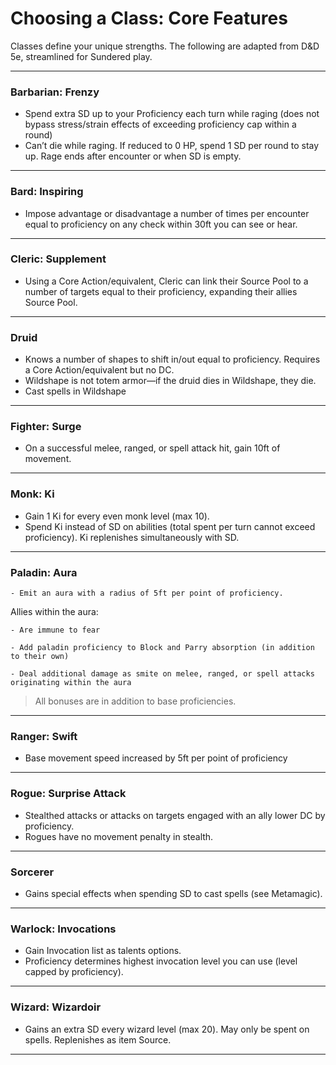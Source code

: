 # Choosing a Class: Core Features

Classes define your unique strengths. The following are adapted from D&D 5e, streamlined for Sundered play.

---

### Barbarian: Frenzy

- Spend extra SD up to your Proficiency each turn while raging (does not bypass stress/strain effects of exceeding proficiency cap within a round)
- Can’t die while raging. If reduced to 0 HP, spend 1 SD per round to stay up. Rage ends after encounter or when SD is empty.

---

### Bard: Inspiring

- Impose advantage or disadvantage a number of times per encounter equal to proficiency on any check within 30ft you can see or hear.

---

### Cleric: Supplement

- Using a Core Action/equivalent, Cleric can link their Source Pool to a number of targets equal to their proficiency, expanding their allies Source Pool.

---

### Druid

- Knows a number of shapes to shift in/out equal to proficiency. Requires a Core Action/equivalent but no DC.
- Wildshape is not totem armor—if the druid dies in Wildshape, they die.
- Cast spells in Wildshape

---

### Fighter: Surge

- On a successful melee, ranged, or spell attack hit, gain 10ft of movement.

---

### Monk: Ki

- Gain 1 Ki for every even monk level (max 10).
- Spend Ki instead of SD on abilities (total spent per turn cannot exceed proficiency). Ki replenishes simultaneously with SD.

---

### Paladin: Aura

    - Emit an aura with a radius of 5ft per point of proficiency.

Allies within the aura:

    - Are immune to fear

    - Add paladin proficiency to Block and Parry absorption (in addition to their own)

    - Deal additional damage as smite on melee, ranged, or spell attacks originating within the aura

> All bonuses are in addition to base proficiencies.

---

### Ranger: Swift

- Base movement speed increased by 5ft per point of proficiency

---

### Rogue: Surprise Attack

- Stealthed attacks or attacks on targets engaged with an ally lower DC by proficiency.
- Rogues have no movement penalty in stealth.

---

### Sorcerer

- Gains special effects when spending SD to cast spells (see Metamagic).

---

### Warlock: Invocations

- Gain Invocation list as talents options.
- Proficiency determines highest invocation level you can use (level capped by proficiency).

---

### Wizard: Wizardoir

- Gains an extra SD every wizard level (max 20). May only be spent on spells. Replenishes as item Source.

---
